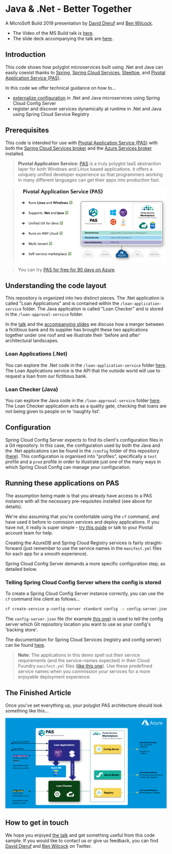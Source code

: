 # Java & .Net - Better Together

A MicroSoft Build 2019 presentation by [David Dieruf][14] and [Ben Wilcock][15].

* The Video of the MS Build talk is [here][5].
* The slide deck accompanying the talk are [here][13].

## Introduction

This code shows how polyglot microservices built using .Net and Java can easily coexist thanks to [Spring][17], [Spring Cloud Services][10], [Steeltoe][11], and [Pivotal Application Service (PAS)][7].

In this code we offer technical guidance on how to...

* [externalize configuration][18] in .Net and Java microservices using Spring Cloud Config Server
* register and discover services dynamically at runtime in .Net and Java using Spring Cloud Service Registry

## Prerequisites

This code is intended for use with [Pivotal Application Service (PAS)][7] with both the [Spring Cloud Services broker][10] and the [Azure Services broker][8] installed. 

> **Pivotal Application Service:** [PAS][7] is a truly polyglot IaaS abstraction layer for both Windows and Linux based applications. it offers a uniquely unified developer experience so that programmers working in many different languages can get their apps into production fast.

> ![Pivotal Application Service (PAS) - fits this usecase exactly](/images/pas.png)

> You can try [PAS for free for 90 days on Azure][9].

## Understanding the code layout

This repository is organized into two distinct pieces. The .Net application is called "Loan Applications" and is contained within the `/loan-application-service` folder. The Java application is called "Loan Checker" and is stored in the `/loan-approval-service` folder.

In the [talk][5] and the [accompanying slides][13] we discuss how a merger between a fictitious bank and its supplier has brought these two applications together under one roof and we illustrate their 'before and after' architectural landscapes.

### Loan Applications (.Net)

You can explore the .Net code in the `/loan-application-service` folder [here][1]. The Loan Applications service is the API that the outside world will use to request a loan from our fictitious bank.

### Loan Checker (Java)

You can explore the Java code in the `/loan-approval-service` folder [here][2]. The Loan Checker application acts as a quality gate, checking that loans are not being given to people on te 'naughty list'.

## Configuration

Spring Cloud Config Server expects to find its client's configuration files in a Git repository. In this case, the configuration used by both the Java and the .Net applications can be found in the `/config` folder of this repository ([here][3]). This configuration is organised into "profiles", specifically a `test` profile and a `prod` profile in order to illustrate just one of the many ways in which Spring Cloud Config can manage your configuration.

## Running these applications on PAS

The assumption being made is that you already have access to a PAS instance with all the necessary pre-requisites installed (see above for details). 

We're also assuming that you're comfortable using the `cf` command, and have used it before to comission services and deploy applications. If you have not, it really is super simple - [try this guide][12] or talk to your Pivotal account team for help.

Creating the AzureDB and Spring Cloud Registry services is fairly straight-forward (just remember to use the service names in the `manifest.yml` files for each app for a smooth experience). 

Spring Cloud Config Server demands a more specific configuration step, as detailed below.

### Telling Spring Cloud Config Server where the config is stored

To create a Spring Cloud Config Server instance correctly, you can use the `cf` command line client as follows...

```bash
cf create-service p-config-server standard config -c config-server.json
```

The `config-server.json` file (for example [this one][4]) is used to tell the config server which Git repository location you want to use as your config's 'backing store'. 

The documentation for Spring Cloud Services (registry and config server) can be found [here][16].

> **Note:** The applications in this demo spell out their service requirements (and the service-names expected) in their Cloud Foundry `manifest.yml` files ([like this one][6]). Use these predefined service names when you commission your services for a more enjoyable deployment experience.

## The Finished Article

Once you've set everything up, your polyglot PAS architecture should look something like this...

!["After" Architecture Diagram showing both applications, and their services, all running on Pivotal Application Service (PAS) ](/images/after.png)

## How to get in touch

We hope you enjoyed [the talk][5] and get something useful from this code sample. If you would like to contact us or give us feedback, you can find [David Dieruf][14] and [Ben Wilcock][15] on Twitter.

[1]: /loan-application-service
[2]: /loan-approval-service
[3]: /config
[4]: /config/test/config-server.json
[5]: https://mybuild.techcommunity.microsoft.com/sessions/77161
[6]: /loan-approval-service/test-manifest.yml
[7]: https://pivotal.io/platform/pivotal-application-service
[8]: https://pivotal.io/platform/services-marketplace/data-management/microsoft-azure
[9]: https://azuremarketplace.microsoft.com/en-us/marketplace/apps/pivotal.pivotal-cloud-foundry?tab=PlansAndPrice
[10]: https://pivotal.io/platform/services-marketplace/microservices-management/spring-cloud-services
[11]: https://pivotal.io/platform/services-marketplace/microservices-management/steeltoe
[12]: https://pivotal.io/platform/pcf-tutorials/getting-started-with-pivotal-cloud-foundry
[13]: https://www.slideshare.net/BenWilcock1/java-and-net-together-at-scale-microservices-architecture
[14]: https://twitter.com/DierufDavid
[15]: https://twitter.com/benbravo73
[16]: https://docs.pivotal.io/spring-cloud-services/2-0/common/index.html
[17]: https://spring.io
[18]: https://12factor.net/config